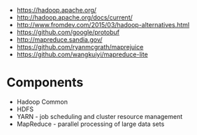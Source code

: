 - https://hadoop.apache.org/
- http://hadoop.apache.org/docs/current/
- http://www.fromdev.com/2015/03/hadoop-alternatives.html
- https://github.com/google/protobuf
- http://mapreduce.sandia.gov/
- https://github.com/ryanmcgrath/maprejuice
- https://github.com/wangkuiyi/mapreduce-lite


# Components
- Hadoop Common
- HDFS
- YARN - job scheduling and cluster resource management
- MapReduce - parallel processing of large data sets
